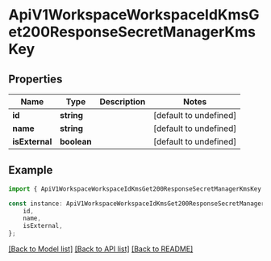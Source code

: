# ApiV1WorkspaceWorkspaceIdKmsGet200ResponseSecretManagerKmsKey


## Properties

Name | Type | Description | Notes
------------ | ------------- | ------------- | -------------
**id** | **string** |  | [default to undefined]
**name** | **string** |  | [default to undefined]
**isExternal** | **boolean** |  | [default to undefined]

## Example

```typescript
import { ApiV1WorkspaceWorkspaceIdKmsGet200ResponseSecretManagerKmsKey } from './api';

const instance: ApiV1WorkspaceWorkspaceIdKmsGet200ResponseSecretManagerKmsKey = {
    id,
    name,
    isExternal,
};
```

[[Back to Model list]](../README.md#documentation-for-models) [[Back to API list]](../README.md#documentation-for-api-endpoints) [[Back to README]](../README.md)

